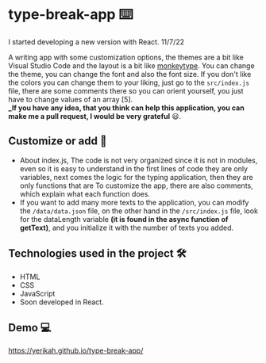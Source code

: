 # type-break-app ⌨️

I started developing a new version with React. 11/7/22

A writing app with some customization options, the themes are a bit like Visual Studio Code and the layout is a bit like [monkeytype](https://monkeytype.com/). You can change the theme, you can change the font and also the font size. If you don't like the colors you can change them to your liking, just go to the `src/index.js` file, there are some comments there so you can orient yourself, you just have to change values of an array [5]. <br/>
**\_If you have any idea, that you think can help this application, you can make me a pull request, I would be very grateful** 😃.

## Customize or add 🧱

- About index.js, The code is not very organized since it is not in modules, even so it is easy to understand in the first lines of code they are only variables, next comes the logic for the typing application, then they are only functions that are To customize the app, there are also comments, which explain what each function does.
- If you want to add many more texts to the application, you can modify the `/data/data.json` file, on the other hand in the `/src/index.js` file, look for the dataLength variable **(it is found in the async function of getText)**, and you initialize it with the number of texts you added.

## Technologies used in the project 🛠

- HTML
- CSS
- JavaScript
- Soon developed in React.
## Demo 💻

https://yerikah.github.io/type-break-app/

